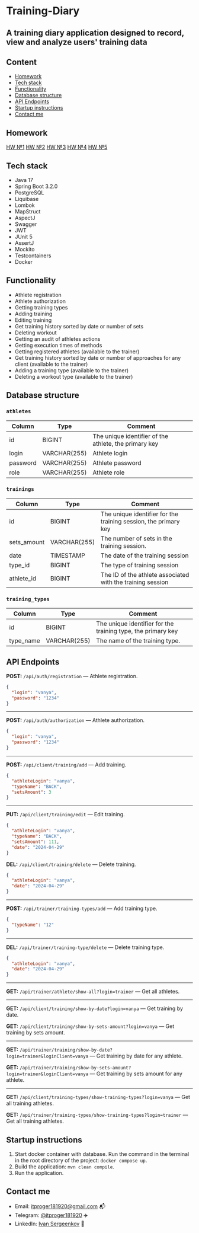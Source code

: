 # Training-Diary

## A training diary application designed to record, view and analyze users' training data

## Content

- [Homework](#homework)
- [Tech stack](#tech-stack)
- [Functionality](#functionality)
- [Database structure](#database-structure)
- [API Endpoints](#api-endpoints)
- [Startup instructions](#startup-instructions)
- [Contact me](#contact-me)

## Homework

[HW №1](https://github.com/sergeenkovv/Training-Diary/pull/1)
[HW №2](https://github.com/sergeenkovv/Training-Diary/pull/2)
[HW №3](https://github.com/sergeenkovv/Training-Diary/pull/3)
[HW №4](https://github.com/sergeenkovv/Training-Diary/pull/4)
[HW №5](https://github.com/sergeenkovv/Training-Diary/pull/5)

## Tech stack

+ Java 17
+ Spring Boot 3.2.0
+ PostgreSQL
+ Liquibase
+ Lombok
+ MapStruct
+ AspectJ
+ Swagger
+ JWT
+ JUnit 5
+ AssertJ
+ Mockito
+ Testcontainers
+ Docker

## Functionality

- Athlete registration
- Athlete authorization
- Getting training types
- Adding training
- Editing training
- Get training history sorted by date or number of sets
- Deleting workout
- Getting an audit of athletes actions
- Getting execution times of methods
- Getting registered athletes (available to the trainer)
- Get training history sorted by date or number of approaches for any client (available to the trainer)
- Adding a training type (available to the trainer)
- Deleting a workout type (available to the trainer)

## Database structure

### `athletes`

| Column   | Type         | Comment                                               |
|----------|--------------|-------------------------------------------------------|
| id       | BIGINT       | The unique identifier of the athlete, the primary key |
| login    | VARCHAR(255) | Athlete login                                         |
| password | VARCHAR(255) | Athlete password                                      |
| role     | VARCHAR(255) | Athlete role                                          |

### `trainings`

| Column      | Type         | Comment                                                         |
|-------------|--------------|-----------------------------------------------------------------|
| id          | BIGINT       | The unique identifier for the training session, the primary key |
| sets_amount | VARCHAR(255) | The number of sets in the training session.                     |
| date        | TIMESTAMP    | The date of the training session                                |
| type_id     | BIGINT       | The type of training session                                    |
| athlete_id  | BIGINT       | The ID of the athlete associated with the training session      |

### `training_types`

| Column    | Type         | Comment                                                      |
|-----------|--------------|--------------------------------------------------------------|
| id        | BIGINT       | The unique identifier for the training type, the primary key |
| type_name | VARCHAR(255) | The name of the training type.                               |

## API Endpoints

**POST:** `/api/auth/registration` — Athlete registration.

```json
{
  "login": "vanya",
  "password": "1234"
}
```

___
**POST:** `/api/auth/authorization` — Athlete authorization.

```json
{
  "login": "vanya",
  "password": "1234"
}
```

___
**POST:** `/api/client/training/add` — Add training.

```json
{
  "athleteLogin": "vanya",
  "typeName": "BACK",
  "setsAmount": 3
}
```

___
**PUT:** `/api/client/training/edit` — Edit training.

```json
{
  "athleteLogin": "vanya",
  "typeName": "BACK",
  "setsAmount": 111,
  "date": "2024-04-29"
}
```

**DEL:** `/api/client/training/delete` — Delete training.

```json
{
  "athleteLogin": "vanya",
  "date": "2024-04-29"
}
```

___
**POST:** `/api/trainer/training-types/add` — Add training type.

```json
{
  "typeName": "12"
}
```

___
**DEL:** `/api/trainer/training-type/delete` — Delete training type.

```json
{
  "athleteLogin": "vanya",
  "date": "2024-04-29"
}
```

___
**GET:** `/api/trainer/athlete/show-all?login=trainer` — Get all athletes.
___
**GET:** `/api/client/training/show-by-date?login=vanya` — Get training by date.

**GET:** `/api/client/training/show-by-sets-amount?login=vanya` — Get training by sets amount.

___
**GET:** `/api/trainer/training/show-by-date?login=trainer&loginClient=vanya` — Get training by date for any athlete.

**GET:** `/api/trainer/training/show-by-sets-amount?login=trainer&loginClient=vanya` — Get training by sets amount for any athlete.

___
**GET:** `/api/client/training-types/show-training-types?login=vanya`  — Get all training athletes.

**GET:** `/api/trainer/training-types/show-training-types?login=trainer`  — Get all training athletes.

## Startup instructions

1. Start docker container with database. Run the command in the terminal in the root directory of the project: ` docker compose up `.
2. Build the application: ` mvn clean compile `.
3. Run the application.

## Contact me

+ Email: [itproger181920@gmail.com](https://mail.google.com/mail/u/0/?view=cm&fs=1&tf=1&to=itproger181920@gmail.com) 📬
+ Telegram: [@itproger181920](https://t.me/itproger181920) ✈️
+ LinkedIn: [Ivan Sergeenkov](https://www.linkedin.com/in/ivan-sergeenkov-553419294?utm_source=share&utm_campaign=share_via&utm_content=profile&utm_medium=android_app) 🌊